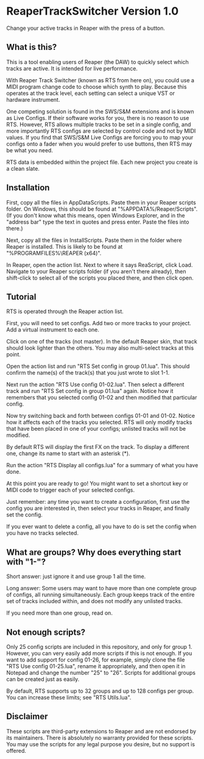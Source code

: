 # ReaperTrackSwitcher Version 1.0
Change your active tracks in Reaper with the press of a button.

## What is this?
This is a tool enabling users of Reaper (the DAW) to quickly select which tracks are active. It is intended for live performance.

With Reaper Track Switcher (known as RTS from here on), you could use a MIDI program change code to choose which synth to play. Because this operates at the track level, each setting can select a unique VST or hardware instrument.

One competing solution is found in the SWS/S&M extensions and is known as Live Configs. If their software works for you, there is no reason to use RTS. However, RTS allows multiple tracks to be set in a single config, and more importantly RTS configs are selected by control code and not by MIDI values. If you find that SWS/S&M Live Configs are forcing you to map your configs onto a fader when you would prefer to use buttons, then RTS may be what you need.

RTS data is embedded within the project file. Each new project you create is a clean slate.

## Installation
First, copy all the files in AppDataScripts. Paste them in your Reaper scripts folder. On Windows, this should be found at "%APPDATA%/Reaper/Scripts". (If you don't know what this means, open Windows Explorer, and in the "address bar" type the text in quotes and press enter. Paste the files into there.)

Next, copy all the files in InstallScripts. Paste them in the folder where Reaper is installed. This is likely to be found at "%PROGRAMFILES%\REAPER (x64)".

In Reaper, open the action list. Next to where it says ReaScript, click Load. Navigate to your Reaper scripts folder (if you aren't there already), then shift-click to select all of the scripts you placed there, and then click open.

## Tutorial
RTS is operated through the Reaper action list.

First, you will need to set configs. Add two or more tracks to your project. Add a virtual instrument to each one.

Click on one of the tracks (not master). In the default Reaper skin, that track should look lighter than the others. You may also multi-select tracks at this point.

Open the action list and run "RTS Set config in group 01.lua". This should confirm the name(s) of the track(s) that you just wrote to slot 1-1.

Next run the action "RTS Use config 01-02.lua". Then select a different track and run "RTS Set config in group 01.lua" again. Notice how it remembers that you selected config 01-02 and then modified that particular config.

Now try switching back and forth between configs 01-01 and 01-02. Notice how it affects each of the tracks you selected. RTS will only modify tracks that have been placed in one of your configs; unlisted tracks will not be modified.

By default RTS will display the first FX on the track. To display a different one, change its name to start with an asterisk (*).

Run the action "RTS Display all configs.lua" for a summary of what you have done.

At this point you are ready to go! You might want to set a shortcut key or MIDI code to trigger each of your selected configs.

Just remember: any time you want to create a configuration, first use the config you are interested in, then select your tracks in Reaper, and finally set the config.

If you ever want to delete a config, all you have to do is set the config when you have no tracks selected.

## What are groups? Why does everything start with "1-"?

Short answer: just ignore it and use group 1 all the time.

Long answer: Some users may want to have more than one complete group of configs, all running simultaneously. Each group keeps track of the entire set of tracks included within, and does not modify any unlisted tracks.

If you need more than one group, read on.

## Not enough scripts?
Only 25 config scripts are included in this repository, and only for group 1. However, you can very easily add more scripts if this is not enough. If you want to add support for config 01-26, for example, simply clone the file "RTS Use config 01-25.lua", rename it appropriately, and then open it in Notepad and change the number "25" to "26". Scripts for additional groups can be created just as easily.

By default, RTS supports up to 32 groups and up to 128 configs per group. You can increase these limits; see "RTS Utils.lua".

## Disclaimer
These scripts are third-party extensions to Reaper and are not endorsed by its maintainers. There is absolutely no warranty provided for these scripts. You may use the scripts for any legal purpose you desire, but no support is offered.
